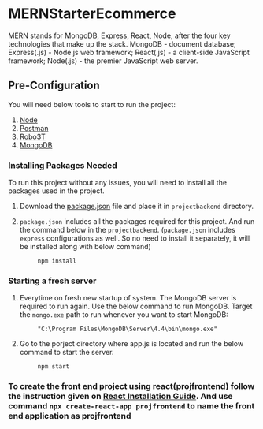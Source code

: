 # MERNStarterEcommerce

MERN stands for MongoDB, Express, React, Node, after the four key technologies that make up the stack. MongoDB - document database; Express(.js) - Node.js web framework; React(.js) - a client-side JavaScript framework; Node(.js) - the premier JavaScript web server.

## Pre-Configuration
You will need below tools to start to run the project:
1. [Node](https://nodejs.org/en/download/)
2. [Postman](https://www.postman.com/downloads/)
3. [Robo3T](https://robomongo.org/download)
4. [MongoDB](https://www.mongodb.com/try/download/community)

### Installing Packages Needed
To run this project without any issues, you will need to install all the packages used in the project.

1. Download the [package.json](https://github.com/HiteshTetarwal/MERNStarterEcommerce/blob/master/projbackend/package.json) file and place it in ```projectbackend``` directory.

2. ```package.json``` includes all the packages required for this project. And run the command below in the ```projectbackend```. (``package.json`` includes ```express``` configurations as well. So no need to install it separately, it will be installed along with below command)

            npm install

### Starting a fresh server
1. Everytime on fresh new startup of system. The MongoDB server is required to run again. Use the below command to run MongoDB. Target the ```mongo.exe``` path to run whenever you want to start MongoDB:
            
            "C:\Program Files\MongoDB\Server\4.4\bin\mongo.exe"
            
2. Go to the porject directory where app.js is located and run the below command to start the server.

            npm start

### To create the front end project using react(projfrontend) follow the instruction given on [React Installation Guide](https://github.com/HiteshTetarwal/ReactJS_Starter). And use command ```npx create-react-app projfrontend``` to name the front end application as projfrontend
